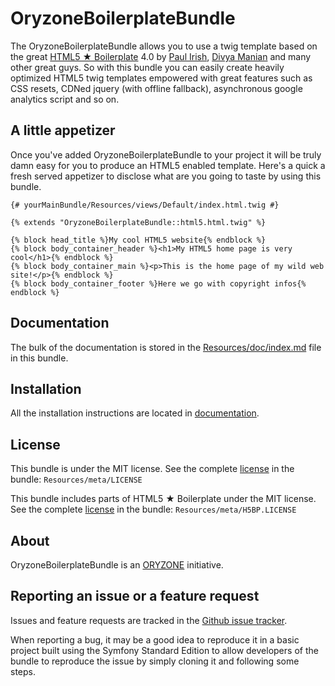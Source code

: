 OryzoneBoilerplateBundle
========================
The OryzoneBoilerplateBundle allows you to use a twig template based on the great [HTML5 ★ Boilerplate](http://html5boilerplate.com/) 4.0 by [Paul Irish](http://paulirish.com/), [Divya Manian](http://nimbupani.com/) and many other great guys.
So with this bundle you can easily create heavily optimized HTML5 twig templates empowered with great features such as CSS resets, CDNed jquery (with offline fallback), asynchronous google analytics script and so on.

A little appetizer
------------------
Once you've added OryzoneBoilerplateBundle to your project it will be truly damn easy for you to produce an HTML5 enabled template. Here's a quick a fresh served appetizer to disclose what are you going to taste by using this bundle.

    {# yourMainBundle/Resources/views/Default/index.html.twig #}

    {% extends "OryzoneBoilerplateBundle::html5.html.twig" %}

	{% block head_title %}My cool HTML5 website{% endblock %}
    {% block body_container_header %}<h1>My HTML5 home page is very cool</h1>{% endblock %}
    {% block body_container_main %}<p>This is the home page of my wild web site!</p>{% endblock %}
	{% block body_container_footer %}Here we go with copyright infos{% endblock %}

Documentation
-------------
The bulk of the documentation is stored in the [Resources/doc/index.md][documentation] file in this bundle.

Installation
------------
All the installation instructions are located in [documentation][documentation].

License
-------
This bundle is under the MIT license. See the complete [license][license] in the bundle: `Resources/meta/LICENSE`

This bundle includes parts of HTML5 ★ Boilerplate under the MIT license. See the complete [license][h5bp.license] in the bundle: `Resources/meta/H5BP.LICENSE`

About
-----
OryzoneBoilerplateBundle is an [ORYZONE][oryzone] initiative.

Reporting an issue or a feature request
---------------------------------------
Issues and feature requests are tracked in the [Github issue tracker](https://github.com/Oryzone/OryzoneBoilerplateBundle/issues).

When reporting a bug, it may be a good idea to reproduce it in a basic project built using the Symfony Standard Edition to allow developers of the bundle to reproduce the issue by simply cloning it and following some steps.

[documentation]: /Oryzone/OryzoneBoilerplateBundle/blob/master/Resources/doc/index.md  "Extended bundle documentation"

[license]: https://github.com/Oryzone/OryzoneBoilerplateBundle/blob/master/Resources/meta/LICENSE "MIT license"

[h5bp.license]: https://github.com/Oryzone/OryzoneBoilerplateBundle/blob/master/Resources/meta/H5BP.LICENSE "HTML5 ★ Boilerplate MIT license"

[oryzone]: http://oryzone.com "ORYZONE web site"